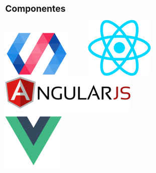# Componentes

<img src="static/polymer.png" style="width: 200px; margin-right: 30px" />
<img src="static/reactjs.png" style="width: 200px; margin-left: 30px" />

<img src="static/angularjs.png" style="width: 400px; margin-right: 50px" />
<img src="static/vue.png" style="width: 180px" />
